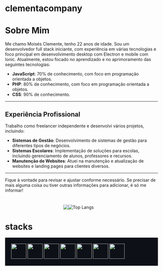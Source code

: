 # clementacompany

# Sobre Mim

Me chamo Moisés Clemente, tenho 22 anos de idade. Sou um desenvolvedor full stack iniciante, com experiência em várias tecnologias e foco principal em desenvolvimento desktop com Electron e mobile com Ionic. Atualmente, estou focado no aprendizado e no aprimoramento das seguintes tecnologias:

- **JavaScript**: 70% de conhecimento, com foco em programação orientada a objetos.
- **PHP**: 80% de conhecimento, com foco em programação orientada a objetos.
- **CSS**: 90% de conhecimento.

---

## Experiência Profissional

Trabalho como freelancer independente e desenvolvi vários projetos, incluindo:

- **Sistemas de Gestão**: Desenvolvimento de sistemas de gestão para diferentes tipos de negócios.
- **Sistemas Escolares**: Implementação de soluções para escolas, incluindo gerenciamento de alunos, professores e recursos.
- **Manutenção de Websites**: Atuei na manutenção e atualização de websites e landing pages para clientes diversos.

---

Fique à vontade para revisar e ajustar conforme necessário. Se precisar de mais alguma coisa ou tiver outras informações para adicionar, é só me informar!



#

<div style="display: flex; justify-content: center;">
 <img src="https://github-readme-stats.vercel.app/api?username=clementscompany&show_icons=true&bg_color=000000&text_color=4fff67&icon_color=4fff67)](https://github.com/anuraghazra/github-readme-stats">
  <img src="https://github-readme-stats.vercel.app/api/top-langs/?username=clementscompany&layout=compact&width=400&height=200&bg_color=000000" alt="Top Langs" style="margin-right: 20px;">
</div>

  # stacks
  
<div style="background-color: #0d1117; padding: 20px;">
  <img src="https://github.com/clementscompany/clementscompany/assets/130271950/2f185800-f9a8-4348-b4da-4851b28ae185" width="50" height="50">
  <img src="https://github.com/clementscompany/clementscompany/assets/130271950/70d73397-c2ca-4087-9bd7-5364bcfc0215" width="50" height="50">
  <img src="https://github.com/clementscompany/clementscompany/assets/130271950/6dfadb48-1122-4c03-aeed-5eec68791983" width="50" height="50">
  <img src="https://github.com/clementscompany/clementscompany/assets/130271950/5d07219d-de92-4ca9-8268-abd60d724c3e" width="50" height="50">
  <img src="https://github.com/clementscompany/clementscompany/assets/130271950/5d793f5b-3771-42c4-bfe7-2d961a1bedc9" width="50" height="50">
  <img src="https://github.com/clementscompany/clementscompany/assets/130271950/100a6997-ee38-40d5-89f7-3beaa52a6835" width="50" height="50">
  <img src="https://github.com/clementscompany/clementscompany/assets/130271950/95e8556b-f96c-4b7d-b26c-ff81ccb541ec" width="50" height="50">
</div>













